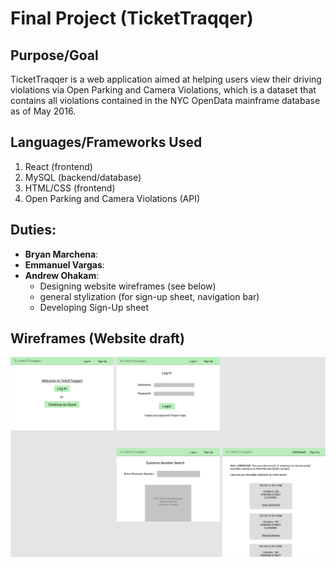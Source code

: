 # Final Project (TicketTraqqer)

## Purpose/Goal
TicketTraqqer is a web application aimed at helping users view their driving violations via Open Parking and Camera Violations, which is a dataset that contains all violations contained in the NYC OpenData mainframe database as of May 2016.

## Languages/Frameworks Used
1. React (frontend)
2. MySQL (backend/database)
3. HTML/CSS (frontend)
4. Open Parking and Camera Violations (API)

## Duties:
- __Bryan Marchena__:
- __Emmanuel Vargas__: 
- __Andrew Ohakam__: 
    - Designing website wireframes (see below)
    - general stylization (for sign-up sheet, navigation bar)
    - Developing Sign-Up sheet

## Wireframes (Website draft)
![All pages](img/TicketTraqqerWireFrames.png)